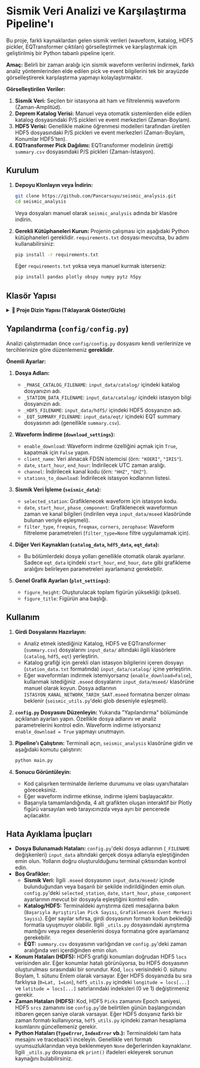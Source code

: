 # Sismik Veri Analizi ve Karşılaştırma Pipeline'ı

Bu proje, farklı kaynaklardan gelen sismik verileri (waveform, katalog, HDF5 pickler, EQTransformer çıktıları) görselleştirmek ve karşılaştırmak için geliştirilmiş bir Python tabanlı pipeline içerir.

**Amaç:** Belirli bir zaman aralığı için sismik waveform verilerini indirmek, farklı analiz yöntemlerinden elde edilen pick ve event bilgilerini tek bir arayüzde görselleştirerek karşılaştırma yapmayı kolaylaştırmaktır.

**Görselleştirilen Veriler:**

1.  **Sismik Veri:** Seçilen bir istasyona ait ham ve filtrelenmiş waveform (Zaman-Amplitüd).
2.  **Deprem Katalog Verisi:** Manuel veya otomatik sistemlerden elde edilen katalog dosyasındaki P/S pickleri ve event merkezleri (Zaman-Boylam).
3.  **HDF5 Verisi:** Genellikle makine öğrenmesi modelleri tarafından üretilen HDF5 dosyasındaki P/S pickleri ve event merkezleri (Zaman-Boylam, Konumlar HDF5'ten).
4.  **EQTransformer Pick Dağılımı:** EQTransformer modelinin ürettiği `summary.csv` dosyasındaki P/S pickleri (Zaman-İstasyon).

## Kurulum

1.  **Depoyu Klonlayın veya İndirin:**
    ```bash
    git clone https://github.com/Pancarsuyu/seismic_analysis.git 
    cd seismic_analysis
    ```
    Veya dosyaları manuel olarak `seismic_analysis` adında bir klasöre indirin.

2.  **Gerekli Kütüphaneleri Kurun:**
    Projenin çalışması için aşağıdaki Python kütüphaneleri gereklidir. `requirements.txt` dosyası mevcutsa, bu adımı kullanabilirsiniz:
    ```bash
    pip install -r requirements.txt
    ```
    Eğer `requirements.txt` yoksa veya manuel kurmak isterseniz:
    ```bash
    pip install pandas plotly obspy numpy pytz h5py
    ```


## Klasör Yapısı

<details>
<summary><strong>👤 Proje Dizin Yapısı (Tıklayarak Göster/Gizle)</strong></summary>

```
seismic_analysis/
│
├── README.md                # Bu dosya
├── requirements.txt         # Gerekli Python kütüphaneleri listesi
├── main.py                  # <<< ANA ÇALIŞTIRMA DOSYASI >>>
│
├── config/                  # Yapılandırma dosyaları
│   └── config.py            # <<< ANA AYAR DOSYASI >>>
│
├── data/                    # Kod içinde kullanılan veri listeleri
│   └── station_names.py     # HDF5 için istasyon isimleri listesi
│
├── utils/                   # Yardımcı fonksiyon modülleri
│   ├── __init__.py
│   ├── seismic_utils.py     # Waveform işleme ve grafikleme
│   ├── catalog_utils.py     # Katalog verisi işleme
│   ├── hdf5_utils.py        # HDF5 verisi işleme
│   ├── eqt_utils.py         # EQTransformer verisi işleme
│   └── download_utils.py    # Waveform indirme işlemleri
│
└── input_data/              # <<< TÜM GİRDİ VERİLERİNİN YERİ >>>
    ├── mseed/               # İndirilen veya eklenen MSeed dosyaları
    │   └── ...              # .mseed uzantılı waveform verileri
    │
    ├── catalog/             # Deprem katalogları ve istasyon bilgileri
    │   ├── [katalog].txt           # Katalog dosyası
    │   └── [istasyonlar].txt       # İstasyon bilgileri dosyası
    │
    ├── hdf5/                # HDF5 formatındaki otomatik pick verileri
    │   └── [dosya].hdf5
    │
    └── eqt/                 # EQTransformer çıktıları
        └── summary.csv      # EQT tarafından üretilen summary dosyası
```

</details>

## Yapılandırma (`config/config.py`)

Analizi çalıştırmadan önce `config/config.py` dosyasını kendi verilerinize ve tercihlerinize göre düzenlemeniz **gereklidir**.

**Önemli Ayarlar:**

1.  **Dosya Adları:**
    *   `_PHASE_CATALOG_FILENAME`: `input_data/catalog/` içindeki katalog dosyanızın adı.
    *   `_STATION_DATA_FILENAME`: `input_data/catalog/` içindeki istasyon bilgi dosyanızın adı.
    *   `_HDF5_FILENAME`: `input_data/hdf5/` içindeki HDF5 dosyanızın adı.
    *   `_EQT_SUMMARY_FILENAME`: `input_data/eqt/` içindeki EQT summary dosyasının adı (genellikle `summary.csv`).

2.  **Waveform İndirme (`download_settings`):**
    *   `enable_download`: Waveform indirme özelliğini açmak için `True`, kapatmak için `False` yapın.
    *   `client_name`: Veri alınacak FDSN istemcisi (örn: `"KOERI"`, `"IRIS"`).
    *   `date`, `start_hour`, `end_hour`: İndirilecek UTC zaman aralığı.
    *   `channel`: İndirilecek kanal kodu (örn: `"HHZ"`, `"EHZ"`).
    *   `stations_to_download`: İndirilecek istasyon kodlarının listesi.

3.  **Sismik Veri İşleme (`seismic_data`):**
    *   `selected_station`: Grafiklenecek waveform için istasyon kodu.
    *   `date`, `start_hour`, `phase_component`: Grafiklenecek waveformun zaman ve kanal bilgileri (indirilen veya `input_data/mseed` klasöründe bulunan veriyle eşleşmeli).
    *   `filter_type`, `freqmin`, `freqmax`, `corners`, `zerophase`: Waveform filtreleme parametreleri (`filter_type=None` filtre uygulamamak için).

4.  **Diğer Veri Kaynakları (`catalog_data`, `hdf5_data`, `eqt_data`):**
    *   Bu bölümlerdeki dosya yolları genellikle otomatik olarak ayarlanır. Sadece `eqt_data` içindeki `start_hour`, `end_hour`, `date` gibi grafikleme aralığını belirleyen parametreleri ayarlamanız gerekebilir.

5.  **Genel Grafik Ayarları (`plot_settings`):**
    *   `figure_height`: Oluşturulacak toplam figürün yüksekliği (piksel).
    *   `figure_title`: Figürün ana başlığı.

## Kullanım

1.  **Girdi Dosyalarını Hazırlayın:**
    *   Analiz etmek istediğiniz Katalog, HDF5 ve EQTransformer (`summary.csv`) dosyalarını `input_data/` altındaki ilgili klasörlere (`catalog`, `hdf5`, `eqt`) yerleştirin.
    *   Katalog grafiği için gerekli olan istasyon bilgilerini içeren dosyayı (`station_data.txt` formatında) `input_data/catalog/` içine yerleştirin.
    *   Eğer waveformları indirmek istemiyorsanız (`enable_download=False`), kullanmak istediğiniz `.mseed` dosyalarını `input_data/mseed/` klasörüne manuel olarak koyun. Dosya adlarının `ISTASYON_KANAL_NETWORK_TARIH_SAAT.mseed` formatına benzer olması beklenir (`seismic_utils.py`'deki glob deseniyle eşleşmeli).

2.  **`config.py` Dosyasını Düzenleyin:** Yukarıda "Yapılandırma" bölümünde açıklanan ayarları yapın. Özellikle dosya adlarını ve analiz parametrelerini kontrol edin. Waveform indirme istiyorsanız `enable_download = True` yapmayı unutmayın.

3.  **Pipeline'ı Çalıştırın:**
    Terminali açın, `seismic_analysis` klasörüne gidin ve aşağıdaki komutu çalıştırın:
    ```bash
    python main.py
    ```

4.  **Sonucu Görüntüleyin:**
    *   Kod çalışırken terminalde ilerleme durumunu ve olası uyarı/hataları göreceksiniz.
    *   Eğer waveform indirme etkinse, indirme işlemi başlayacaktır.
    *   Başarıyla tamamlandığında, 4 alt grafikten oluşan interaktif bir Plotly figürü varsayılan web tarayıcınızda veya ayrı bir pencerede açılacaktır.

## Hata Ayıklama İpuçları

*   **Dosya Bulunamadı Hataları:** `config.py`'deki dosya adlarının (`_FILENAME` değişkenleri) `input_data` altındaki gerçek dosya adlarıyla eşleştiğinden emin olun. Yolların doğru oluşturulduğunu terminal çıktısından kontrol edin.
*   **Boş Grafikler:**
    *   **Sismik Veri:** İlgili `.mseed` dosyasının `input_data/mseed/` içinde bulunduğundan veya başarılı bir şekilde indirildiğinden emin olun. `config.py`'deki `selected_station`, `date`, `start_hour`, `phase_component` ayarlarının mevcut bir dosyayla eşleştiğini kontrol edin.
    *   **Katalog/HDF5:** Terminaldeki ayrıştırma özeti mesajlarına bakın (`Başarıyla Ayrıştırılan Pick Sayısı`, `Grafiklenecek Event Merkezi Sayısı`). Eğer sayılar sıfırsa, girdi dosyasının formatı kodun beklediği formatla uyuşmuyor olabilir. İlgili `_utils.py` dosyasındaki ayrıştırma mantığını veya regex desenlerini dosya formatına göre ayarlamanız gerekebilir.
    *   **EQT:** `summary.csv` dosyasının varlığından ve `config.py`'deki zaman aralığında veri içerdiğinden emin olun.
*   **Konum Hataları (HDF5):** HDF5 grafiği konumları doğrudan HDF5 `locs` verisinden alır. Eğer konumlar hatalı görünüyorsa, bu HDF5 dosyasının oluşturulması sırasındaki bir sorundur. Kod, `locs` verisindeki 0. sütunu Boylam, 1. sütunu Enlem olarak varsayar. Eğer HDF5 dosyanızda bu sıra farklıysa (`0=Lat, 1=Lon`), `hdf5_utils.py` içindeki `longitude = locs[...]` ve `latitude = locs[...]` satırlarındaki indeksleri (0 ve 1) değiştirmeniz gerekir.
*   **Zaman Hataları (HDF5):** Kod, HDF5 `Picks` zamanını Epoch saniyesi, HDF5 `srcs` zamanını ise `config.py`'de belirtilen günün başlangıcından itibaren geçen saniye olarak varsayar. Eğer HDF5 dosyanız farklı bir zaman formatı kullanıyorsa, `hdf5_utils.py` içindeki zaman hesaplama kısımlarını güncellemeniz gerekir.
*   **Python Hataları (`TypeError`, `IndexError` vb.):** Terminaldeki tam hata mesajını ve traceback'i inceleyin. Genellikle veri formatı uyumsuzluklarından veya beklenmeyen `None` değerlerinden kaynaklanır. İlgili `_utils.py` dosyasına ek `print()` ifadeleri ekleyerek sorunun kaynağını bulabilirsiniz.

